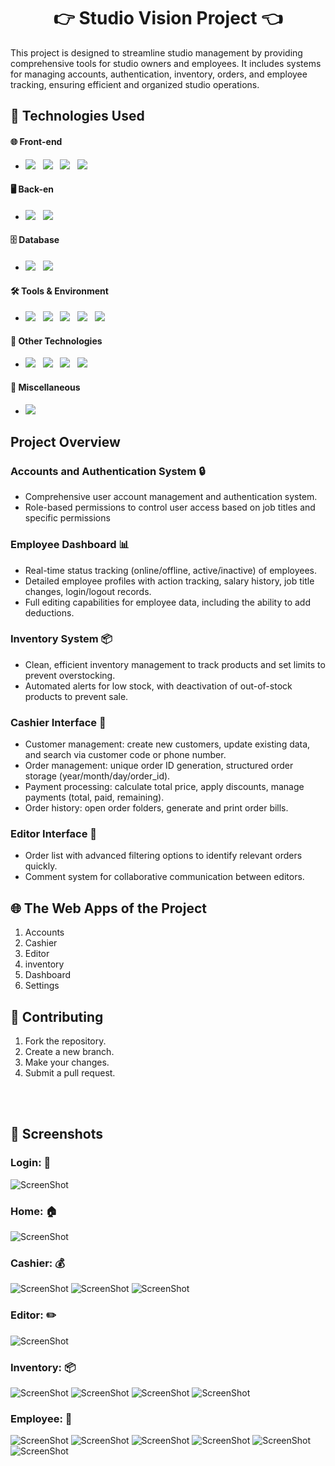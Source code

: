 <h1 align="center">👉 Studio Vision Project 👈</h1>
This project is designed to streamline studio management by providing comprehensive tools for studio owners and employees. It includes systems for managing accounts, authentication, inventory, orders, and employee tracking, ensuring efficient and organized studio operations.


## 🚀 Technologies Used

#### 🌐 Front-end
- <img src="https://img.shields.io/badge/Language-HTML-%23e34f26"> &nbsp; <img src="https://img.shields.io/badge/Language-CSS-%23002561">  &nbsp; <img src="https://img.shields.io/badge/Language-JavaScript-yellow">  &nbsp; <img src="https://img.shields.io/badge/Framework-Bootstrap-%23563d7c">

#### 🖥️ Back-en
- <img src="https://img.shields.io/badge/Language-Python-%234584b6">  &nbsp; <img src="https://img.shields.io/badge/Framework-Django-%23092e20">

#### 🗄️ Database
- <img src="https://img.shields.io/badge/Database-MySQL-%2300758f">  &nbsp; <img src="https://img.shields.io/badge/Database-PostgreSQL-%23336791">

#### 🛠️ Tools & Environment
- <img src="https://img.shields.io/badge/Tools-Git-%23c9510c">  &nbsp; <img src="https://img.shields.io/badge/Tools-VS%20Code-%2314acf2">  &nbsp; <img src="https://img.shields.io/badge/OS-Arch%20Linux-blue">  &nbsp; <img src="https://img.shields.io/badge/OS-Windows-blueviolet">  &nbsp; <img src="https://img.shields.io/badge/Containerization-Docker-blue">

#### 🔧 Other Technologies
- <img src="https://img.shields.io/badge/Tailwind%20CSS-blue">  &nbsp; <img src="https://img.shields.io/badge/HTMX-%23e34f26">  &nbsp; <img src="https://img.shields.io/badge/Hyperscript-orange">  &nbsp; <img src="https://img.shields.io/badge/Alpine.js-green">

#### 🤖 Miscellaneous
- <img src="https://img.shields.io/badge/ChatGPT-blue">

## Project Overview

### Accounts and Authentication System 🔒
- Comprehensive user account management and authentication system.
- Role-based permissions to control user access based on job titles and specific permissions

### Employee Dashboard 📊
- Real-time status tracking (online/offline, active/inactive) of employees.
- Detailed employee profiles with action tracking, salary history, job title changes, login/logout records.
- Full editing capabilities for employee data, including the ability to add deductions.

### Inventory System 📦
- Clean, efficient inventory management to track products and set limits to prevent overstocking.
- Automated alerts for low stock, with deactivation of out-of-stock products to prevent sale.
  
### Cashier Interface 🛒
- Customer management: create new customers, update existing data, and search via customer code or phone number.
- Order management: unique order ID generation, structured order storage (year/month/day/order_id).
- Payment processing: calculate total price, apply discounts, manage payments (total, paid, remaining).
- Order history: open order folders, generate and print order bills.

### Editor Interface 📝
- Order list with advanced filtering options to identify relevant orders quickly.
- Comment system for collaborative communication between editors.

## 🌐 The Web Apps of the Project
1. Accounts
2. Cashier
3. Editor
4. inventory
5. Dashboard
6. Settings

## 🤝 Contributing 
1. Fork the repository.
2. Create a new branch.
3. Make your changes.
4. Submit a pull request.

<br><br>

## 📸 Screenshots

### Login: 🔑
![ScreenShot](./images/29-jun/login.png)

### Home: 🏠
![ScreenShot](./images/29-jun/home.png)

### Cashier: 💰
![ScreenShot](./images/29-jun/cashier.png)
![ScreenShot](./images/29-jun/cashier_1.png)
![ScreenShot](./images/29-jun/cashier_2.png)

### Editor: ✏️
![ScreenShot](./images/29-jun/editor.png)

### Inventory: 📦
![ScreenShot](./images/29-jun/inventory_1.png)
![ScreenShot](./images/29-jun/inventory_2.png)
![ScreenShot](./images/29-jun/inventory_3.png)
![ScreenShot](./images/29-jun/inventory_dashboard.png)

### Employee: 👤
![ScreenShot](./images/29-jun/employee.png)
![ScreenShot](./images/29-jun/employee_details_1.png)
![ScreenShot](./images/29-jun/employee_details_2.png)
![ScreenShot](./images/29-jun/employee_details_3.png)
![ScreenShot](./images/29-jun/employee_details_4.png)
![ScreenShot](./images/29-jun/employee_details_5.png)
